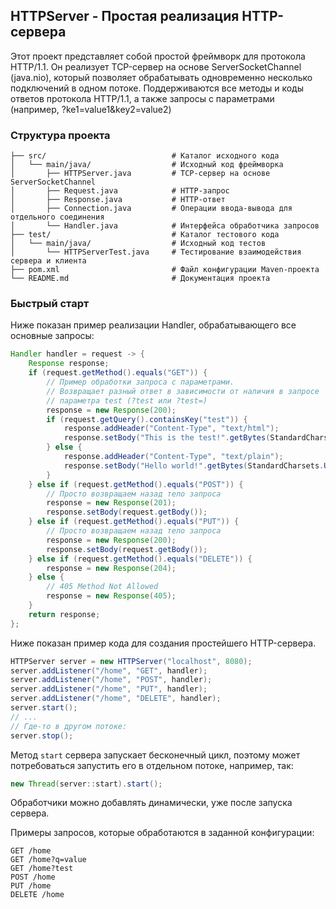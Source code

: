 ## HTTPServer - Простая реализация HTTP-сервера

Этот проект представляет собой простой фреймворк для протокола HTTP/1.1. Он реализует TCP-сервер на основе ServerSocketChannel (java.nio), который позволяет обрабатывать одновременно несколько подключений в одном потоке. Поддерживаются все методы и коды ответов протокола HTTP/1.1, а также запросы с параметрами (например, ?ke1=value1&key2=value2)

### Структура проекта

```
├── src/                            # Каталог исходного кода
│   └── main/java/                  # Исходный код фреймворка
│       ├── HTTPServer.java         # TCP-сервер на основе ServerSocketChannel
│       ├── Request.java            # HTTP-запрос
│       ├── Response.java           # HTTP-ответ
│       ├── Connection.java         # Операции ввода-вывода для отдельного соединения
│       └── Handler.java            # Интерфейса обработчика запросов
├── test/                           # Каталог тестового кода
│   └── main/java/                  # Исходный код тестов
│       └── HTTPServerTest.java     # Тестирование взаимодействия сервера и клиента
├── pom.xml                         # Файл конфигурации Maven-проекта
└── README.md                       # Документация проекта
```

### Быстрый старт

Ниже показан пример реализации Handler, обрабатывающего все основные запросы: 

```java
Handler handler = request -> {
    Response response;
    if (request.getMethod().equals("GET")) {
        // Пример обработки запроса с параметрами.
        // Возвращает разный ответ в зависимости от наличия в запросе 
        // параметра test (?test или ?test=)
        response = new Response(200);
        if (request.getQuery().containsKey("test")) {
            response.addHeader("Content-Type", "text/html");
            response.setBody("This is the test!".getBytes(StandardCharsets.UTF_8));
        } else {
            response.addHeader("Content-Type", "text/plain");
            response.setBody("Hello world!".getBytes(StandardCharsets.UTF_8));
        }
    } else if (request.getMethod().equals("POST")) {
        // Просто возвращаем назад тело запроса
        response = new Response(201);        
        response.setBody(request.getBody());
    } else if (request.getMethod().equals("PUT")) {
        // Просто возвращаем назад тело запроса
        response = new Response(200);        
        response.setBody(request.getBody());
    } else if (request.getMethod().equals("DELETE")) {
        response = new Response(204);
    } else {
        // 405 Method Not Allowed
        response = new Response(405);
    }
    return response;
};
```

Ниже показан пример кода для создания простейшего HTTP-сервера.

```java
HTTPServer server = new HTTPServer("localhost", 8080);
server.addListener("/home", "GET", handler);
server.addListener("/home", "POST", handler);
server.addListener("/home", "PUT", handler);
server.addListener("/home", "DELETE", handler);
server.start();
// ...
// Где-то в другом потоке:
server.stop();
```

Метод `start` сервера запускает бесконечный цикл, поэтому может потребоваться запустить его в отдельном потоке, например, так:

```java
new Thread(server::start).start();
```

Обработчики можно добавлять динамически, уже после запуска сервера.

Примеры запросов, которые обработаются в заданной конфигурации:

```
GET /home
GET /home?q=value
GET /home?test
POST /home
PUT /home
DELETE /home
```
